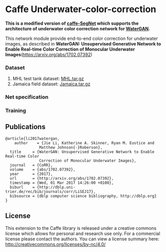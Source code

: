 # Caffe Underwater-color-correction
**This is a modified version of [caffe-SegNet](https://github.com/alexgkendall/caffe-segnet/blob/segnet-cleaned) which supports the architecture of underwater color correction network for [WaterGAN](https://github.com/kskin/WaterGAN).**

This network module provide end-to-end color correction for underwater images, as described in **WaterGAN: Unsupervised Generative Network to Enable Real-time Color Correction of Monocular Underwater Images**(https://arxiv.org/abs/1702.07392)

### Dataset

1) MHL test tank dataset:  [MHL.tar.gz](http://www.umich.edu/~dropopen/MHL.tar.gz)
2) Jamaica field dataset: [Jamaica.tar.gz](http://www.umich.edu/~dropda/Jamaica.tar.gz)

### Net specification
### Training

## Publications
```
@article{li2017watergan,
    author    = {Jie Li, Katherine A. Skinner, Ryan M. Eustice and
               Matthew Johnson{-}Roberson},
  title     = {WaterGAN: Unsupervised Generative Network to Enable Real-time Color
               Correction of Monocular Underwater Images},
  journal   = {CoRR},
  volume    = {abs/1702.07392},
  year      = {2017},
  url       = {http://arxiv.org/abs/1702.07392},
  timestamp = {Wed, 01 Mar 2017 14:26:00 +0100},
  biburl    = {http://dblp.uni-trier.de/rec/bib/journals/corr/LiSEJ17},
  bibsource = {dblp computer science bibliography, http://dblp.org}
}
```
## License

This extension to the Caffe library is released under a creative commons license which allows for personal and research use only. For a commercial license please contact the authors. You can view a license summary here:
http://creativecommons.org/licenses/by-nc/4.0/
